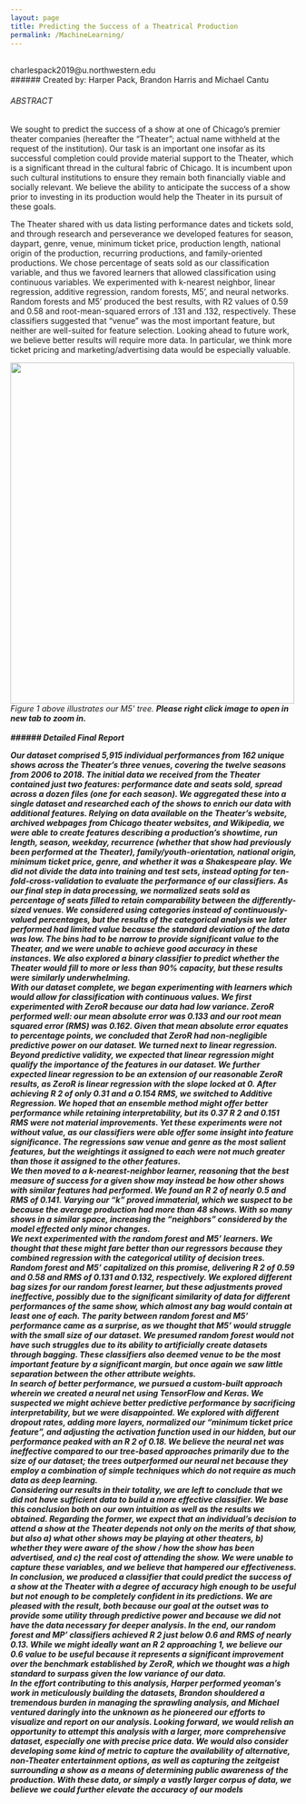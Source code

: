 ```yaml
---
layout: page
title: Predicting the Success of a Theatrical Production
permalink: /MachineLearning/
---
```

<br>
charlespack2019@u.northwestern.edu
<br>
###### Created by: Harper Pack, Brandon Harris and Michael Cantu

###### ABSTRACT


<p> 
We sought to predict the success of a show at one of Chicago’s premier theater companies (hereafter the “Theater”; actual name withheld at the request of the institution).  Our task is an important one insofar as its successful completion could provide material support to the Theater, which is a significant thread in the cultural fabric of Chicago.  It is incumbent upon such cultural institutions to ensure they remain both financially viable and socially relevant.  We believe the ability to anticipate the success of a show prior to investing in its production would help the Theater in its pursuit of these goals.
</p>

<p> 
The Theater shared with us data listing performance dates and tickets sold, and through research and perseverance we developed features for season, daypart, genre, venue, minimum ticket price, production length, national origin of the production, recurring productions, and family-oriented productions.  We chose percentage of seats sold as our classification variable, and thus we favored learners that allowed classification using continuous variables.  We experimented with k-nearest neighbor, linear regression, additive regression, random forests, M5’, and neural networks.  Random forests and M5’ produced the best results, with R2 values of 0.59 and 0.58 and root-mean-squared errors of .131 and .132, respectively.  These classifiers suggested that “venue” was the most important feature, but neither are well-suited for feature selection. Looking ahead to future work, we believe better results will require more data.  In particular, we think more ticket pricing and marketing/advertising data would be especially valuable.
</p>

 <img src='../img/biggergraph.jpg' width="500" height="600"> 
 <em>Figure 1 above illustrates our M5' tree. 
 <b>Please right click image to open in new tab to zoom in.
<!--  <img class="picbig" src='../img/biggergraph.jpg' alt="big"> -->
<br>
<br>
###### Detailed Final Report
<p>
Our dataset comprised 5,915 individual performances from 162 unique shows across the
Theater’s three venues, covering the twelve seasons from 2006 to 2018. The initial data we
received from the Theater contained just two features: performance date and seats sold,
spread across a dozen files (one for each season). We aggregated these into a single dataset
and researched each of the shows to enrich our data with additional features.
Relying on data available on the Theater’s website, archived webpages from Chicago
theater websites, and Wikipedia, we were able to create features describing a production’s
showtime, run length, season, weekday, recurrence (whether that show had previously been
performed at the Theater), family/youth-orientation, national origin, minimum ticket price,
genre, and whether it was a Shakespeare play. We did not divide the data into training and test
sets, instead opting for ten-fold-cross-validation to evaluate the performance of our classifiers.
As our final step in data processing, we normalized seats sold as percentage of seats
filled to retain comparability between the differently-sized venues. We considered using
categories instead of continuously-valued percentages, but the results of the categorical
analysis we later performed had limited value because the standard deviation of the data was
low. The bins had to be narrow to provide significant value to the Theater, and we were unable
to achieve good accuracy in these instances. We also explored a binary classifier to predict
whether the Theater would fill to more or less than 90% capacity, but these results were
similarly underwhelming.
<br>
With our dataset complete, we began experimenting with learners which would allow
for classification with continuous values. We first experimented with ZeroR because our data
had low variance. ZeroR performed well: our mean absolute error was 0.133 and our root
mean squared error (RMS) was 0.162. Given that mean absolute error equates to percentage
points, we concluded that ZeroR had non-negligible predictive power on our dataset.
We turned next to linear regression. Beyond predictive validity, we expected that linear
regression might qualify the importance of the features in our dataset. We further expected
linear regression to be an extension of our reasonable ZeroR results, as ZeroR is linear
regression with the slope locked at 0. After achieving R 2 of only 0.31 and a 0.154 RMS, we
switched to Additive Regression. We hoped that an ensemble method might offer better
performance while retaining interpretability, but its 0.37 R 2 and 0.151 RMS were not material
improvements. Yet these experiments were not without value, as our classifiers were able
offer some insight into feature significance. The regressions saw venue and genre as the most
salient features, but the weightings it assigned to each were not much greater than those it
assigned to the other features.
<br>
We then moved to a k-nearest-neighbor learner, reasoning that the best measure of
success for a given show may instead be how other shows with similar features had performed.
We found an R 2 of nearly 0.5 and RMS of 0.141. Varying our “k” proved immaterial, which we
suspect to be because the average production had more than 48 shows. With so many shows in
a similar space, increasing the “neighbors” considered by the model effected only minor
changes.
<br>
We next experimented with the random forest and M5’ learners. We thought that
these might fare better than our regressors because they combined regression with the
categorical utility of decision trees. Random forest and M5’ capitalized on this promise,
delivering R 2 of 0.59 and 0.58 and RMS of 0.131 and 0.132, respectively. We explored different
bag sizes for our random forest learner, but these adjustments proved ineffective, possibly due
to the significant similarity of data for different performances of the same show, which almost
any bag would contain at least one of each. The parity between random forest and M5’
performance came as a surprise, as we thought that M5’ would struggle with the small size of
our dataset. We presumed random forest would not have such struggles due to its ability to
artificially create datasets through bagging. These classifiers also deemed venue to be the most
important feature by a significant margin, but once again we saw little separation between the
other attribute weights.
<br>
In search of better performance, we pursued a custom-built approach wherein we
created a neural net using TensorFlow and Keras. We suspected we might achieve better
predictive performance by sacrificing interpretability, but we were disappointed. We explored
with different dropout rates, adding more layers, normalized our “minimum ticket price
feature”, and adjusting the activation function used in our hidden, but our performance peaked
with an R 2 of 0.18. We believe the neural net was ineffective compared to our tree-based
approaches primarily due to the size of our dataset; the trees outperformed our neural net
because they employ a combination of simple techniques which do not require as much data as
deep learning.
<br>
Considering our results in their totality, we are left to conclude that we did not have
sufficient data to build a more effective classifier. We base this conclusion both on our own
intuition as well as the results we obtained. Regarding the former, we expect that an
individual’s decision to attend a show at the Theater depends not only on the merits of that
show, but also a) what other shows may be playing at other theaters, b) whether they were
aware of the show / how the show has been advertised, and c) the real cost of attending the
show. We were unable to capture these variables, and we believe that hampered our
effectiveness.
<br>
In conclusion, we produced a classifier that could predict the success of a show at the
Theater with a degree of accuracy high enough to be useful but not enough to be completely
confident in its predictions. We are pleased with the result, both because our goal at the outset
was to provide some utility through predictive power and because we did not have the data
necessary for deeper analysis. In the end, our random forest and MP’ classifiers achieved R 2 just
below 0.6 and RMS of nearly 0.13. While we might ideally want an R 2 approaching 1, we believe
our 0.6 value to be useful because it represents a significant improvement over the benchmark
established by ZeroR, which we thought was a high standard to surpass given the low variance
of our data.
<br>
In the effort contributing to this analysis, Harper performed yeoman’s work in
meticulously building the datasets, Brandon shouldered a tremendous burden in managing the
sprawling analysis, and Michael ventured daringly into the unknown as he pioneered our efforts
to visualize and report on our analysis. Looking forward, we would relish an opportunity to
attempt this analysis with a larger, more comprehensive dataset, especially one with precise
price data. We would also consider developing some kind of metric to capture the availability
of alternative, non-Theater entertainment options, as well as capturing the zeitgeist
surrounding a show as a means of determining public awareness of the production. With these
data, or simply a vastly larger corpus of data, we believe we could further elevate the accuracy of our models
</p>

